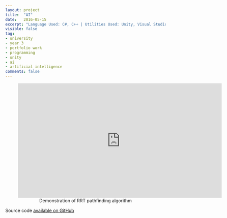 ```yaml
---
layout: project
title:  "AI"
date:   2016-05-15
excerpt: "Language Used: C#, C++ | Utilities Used: Unity, Visual Studio, GLFW, Github Desktop"
visible: false
tag:
- university
- year 3
- portfolio work
- programming
- unity
- ai
- artificial intelligence
comments: false
---
```


<figure style="text-align:center">
	<iframe width="640" height="360" src="https://www.youtube.com/embed/mLsQbJsFVTs?showinfo=0&rel=0" frameborder="0" style="float:center" allowfullscreen> </iframe>
	<figcaption>Demonstration of RRT pathfinding algorithm</figcaption>
</figure>

Source code [available on GitHub](https://github.com/WearyWanderer/AI-SFML-TEST)


      
